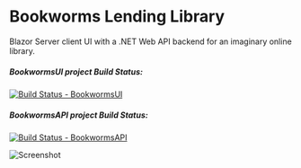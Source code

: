 # Bookworms Lending Library
Blazor Server client UI with a .NET Web API backend for an imaginary online library.

##### BookwormsUI project Build Status: 
[![Build Status - BookwormsUI](https://dev.azure.com/davidajohn/Bookworms%20Library/_apis/build/status/Bookworms%20Library-BookwormsUI?branchName=main)](https://dev.azure.com/davidajohn/Bookworms%20Library/_build/latest?definitionId=3&branchName=main)

##### BookwormsAPI project Build Status:
[![Build Status - BookwormsAPI](https://dev.azure.com/davidajohn/Bookworms%20Library/_apis/build/status/Bookworms%20Library%20-%20BookwormsAPI?branchName=main)](https://dev.azure.com/davidajohn/Bookworms%20Library/_build/latest?definitionId=4&branchName=main)

![Screenshot](https://bookwormslibrary.blob.core.windows.net/promo/bookworms_screenshot.png "Screenshot")
